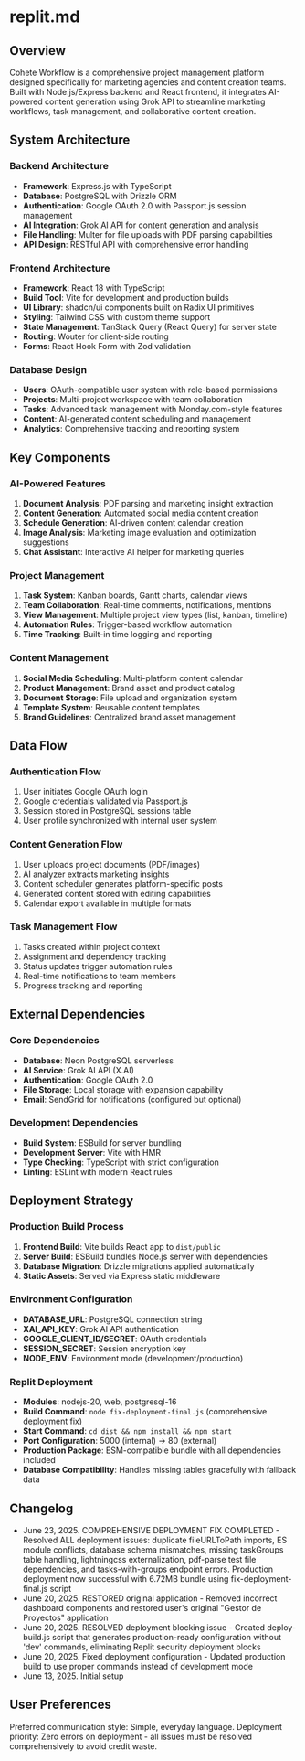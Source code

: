 # replit.md

## Overview

Cohete Workflow is a comprehensive project management platform designed specifically for marketing agencies and content creation teams. Built with Node.js/Express backend and React frontend, it integrates AI-powered content generation using Grok API to streamline marketing workflows, task management, and collaborative content creation.

## System Architecture

### Backend Architecture
- **Framework**: Express.js with TypeScript
- **Database**: PostgreSQL with Drizzle ORM
- **Authentication**: Google OAuth 2.0 with Passport.js session management
- **AI Integration**: Grok AI API for content generation and analysis
- **File Handling**: Multer for file uploads with PDF parsing capabilities
- **API Design**: RESTful API with comprehensive error handling

### Frontend Architecture
- **Framework**: React 18 with TypeScript
- **Build Tool**: Vite for development and production builds
- **UI Library**: shadcn/ui components built on Radix UI primitives
- **Styling**: Tailwind CSS with custom theme support
- **State Management**: TanStack Query (React Query) for server state
- **Routing**: Wouter for client-side routing
- **Forms**: React Hook Form with Zod validation

### Database Design
- **Users**: OAuth-compatible user system with role-based permissions
- **Projects**: Multi-project workspace with team collaboration
- **Tasks**: Advanced task management with Monday.com-style features
- **Content**: AI-generated content scheduling and management
- **Analytics**: Comprehensive tracking and reporting system

## Key Components

### AI-Powered Features
1. **Document Analysis**: PDF parsing and marketing insight extraction
2. **Content Generation**: Automated social media content creation
3. **Schedule Generation**: AI-driven content calendar creation
4. **Image Analysis**: Marketing image evaluation and optimization suggestions
5. **Chat Assistant**: Interactive AI helper for marketing queries

### Project Management
1. **Task System**: Kanban boards, Gantt charts, calendar views
2. **Team Collaboration**: Real-time comments, notifications, mentions
3. **View Management**: Multiple project view types (list, kanban, timeline)
4. **Automation Rules**: Trigger-based workflow automation
5. **Time Tracking**: Built-in time logging and reporting

### Content Management
1. **Social Media Scheduling**: Multi-platform content calendar
2. **Product Management**: Brand asset and product catalog
3. **Document Storage**: File upload and organization system
4. **Template System**: Reusable content templates
5. **Brand Guidelines**: Centralized brand asset management

## Data Flow

### Authentication Flow
1. User initiates Google OAuth login
2. Google credentials validated via Passport.js
3. Session stored in PostgreSQL sessions table
4. User profile synchronized with internal user system

### Content Generation Flow
1. User uploads project documents (PDF/images)
2. AI analyzer extracts marketing insights
3. Content scheduler generates platform-specific posts
4. Generated content stored with editing capabilities
5. Calendar export available in multiple formats

### Task Management Flow
1. Tasks created within project context
2. Assignment and dependency tracking
3. Status updates trigger automation rules
4. Real-time notifications to team members
5. Progress tracking and reporting

## External Dependencies

### Core Dependencies
- **Database**: Neon PostgreSQL serverless
- **AI Service**: Grok AI API (X.AI)
- **Authentication**: Google OAuth 2.0
- **File Storage**: Local storage with expansion capability
- **Email**: SendGrid for notifications (configured but optional)

### Development Dependencies
- **Build System**: ESBuild for server bundling
- **Development Server**: Vite with HMR
- **Type Checking**: TypeScript with strict configuration
- **Linting**: ESLint with modern React rules

## Deployment Strategy

### Production Build Process
1. **Frontend Build**: Vite builds React app to `dist/public`
2. **Server Build**: ESBuild bundles Node.js server with dependencies
3. **Database Migration**: Drizzle migrations applied automatically
4. **Static Assets**: Served via Express static middleware

### Environment Configuration
- **DATABASE_URL**: PostgreSQL connection string
- **XAI_API_KEY**: Grok AI API authentication
- **GOOGLE_CLIENT_ID/SECRET**: OAuth credentials
- **SESSION_SECRET**: Session encryption key
- **NODE_ENV**: Environment mode (development/production)

### Replit Deployment
- **Modules**: nodejs-20, web, postgresql-16
- **Build Command**: `node fix-deployment-final.js` (comprehensive deployment fix)
- **Start Command**: `cd dist && npm install && npm start`
- **Port Configuration**: 5000 (internal) → 80 (external)
- **Production Package**: ESM-compatible bundle with all dependencies included
- **Database Compatibility**: Handles missing tables gracefully with fallback data

## Changelog
- June 23, 2025. COMPREHENSIVE DEPLOYMENT FIX COMPLETED - Resolved ALL deployment issues: duplicate fileURLToPath imports, ES module conflicts, database schema mismatches, missing taskGroups table handling, lightningcss externalization, pdf-parse test file dependencies, and tasks-with-groups endpoint errors. Production deployment now successful with 6.72MB bundle using fix-deployment-final.js script
- June 20, 2025. RESTORED original application - Removed incorrect dashboard components and restored user's original "Gestor de Proyectos" application
- June 20, 2025. RESOLVED deployment blocking issue - Created deploy-build.js script that generates production-ready configuration without 'dev' commands, eliminating Replit security deployment blocks
- June 20, 2025. Fixed deployment configuration - Updated production build to use proper commands instead of development mode
- June 13, 2025. Initial setup

## User Preferences
Preferred communication style: Simple, everyday language.
Deployment priority: Zero errors on deployment - all issues must be resolved comprehensively to avoid credit waste.
